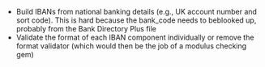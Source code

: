 - Build IBANs from national banking details (e.g., UK account number and sort code).
  This is hard because the bank_code needs to beblooked up, probably from the
  Bank Directory Plus file
- Validate the format of each IBAN component individually or remove the format
  validator (which would then be the job of a modulus checking gem)
